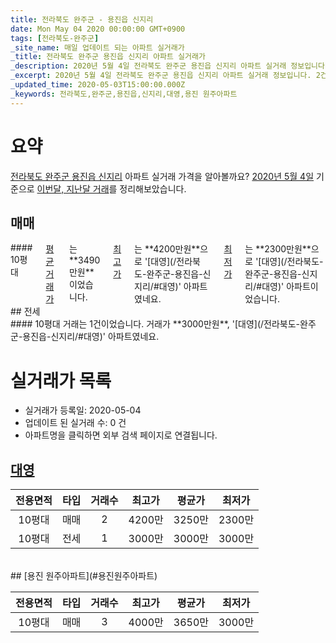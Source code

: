```yaml
---
title: 전라북도 완주군 - 용진읍 신지리
date: Mon May 04 2020 00:00:00 GMT+0900
tags: [전라북도-완주군]
_site_name: 매일 업데이트 되는 아파트 실거래가
_title: 전라북도 완주군 용진읍 신지리 아파트 실거래가
_description: 2020년 5월 4일 전라북도 완주군 용진읍 신지리 아파트 실거래 정보입니다. 2건 아파트 정보가 있습니다.
_excerpt: 2020년 5월 4일 전라북도 완주군 용진읍 신지리 아파트 실거래 정보입니다. 2건 아파트 정보가 있습니다.
_updated_time: 2020-05-03T15:00:00.000Z
_keywords: 전라북도,완주군,용진읍,신지리,대영,용진 원주아파트
---
```





# 요약
<ins>전라북도 완주군 용진읍 신지리</ins> 아파트 실거래 가격을 알아볼까요? <ins>2020년 5월 4일</ins> 기준으로 <ins>이번달, 지난달 거래</ins>를 정리해보았습니다.

## 매매
<div class="container">
<div class="twelve columns" markdown="1">
#### 10평대
<ins>평균 거래가</ins>는 **3490만원**이었습니다. <ins>최고가</ins>는 **4200만원**으로 '[대영](/전라북도-완주군-용진읍-신지리/#대영)' 아파트였네요. <ins>최저가</ins>는 **2300만원**으로 '[대영](/전라북도-완주군-용진읍-신지리/#대영)' 아파트이었습니다.
</div>
</div>
## 전세
<div class="container">
<div class="twelve columns" markdown="1">
#### 10평대
거래는 1건이었습니다. 거래가 **3000만원**, '[대영](/전라북도-완주군-용진읍-신지리/#대영)' 아파트였네요.
</div>
</div>



# 실거래가 목록
- 실거래가 등록일: 2020-05-04
- 업데이트 된 실거래 수: 0 건
- 아파트명을 클릭하면 외부 검색 페이지로 연결됩니다.

## [대영](#대영)

|전용면적|타입|거래수|최고가|평균가|최저가|
|:---:|:---:|:---:|:---:|:---:|:---:|
|10평대|<span class="deal-type-1">매매</span>|2|4200만|3250만|2300만|
|10평대|<span class="deal-type-2">전세</span>|1|3000만|3000만|3000만|

<br/>
## [용진 원주아파트](#용진원주아파트)

|전용면적|타입|거래수|최고가|평균가|최저가|
|:---:|:---:|:---:|:---:|:---:|:---:|
|10평대|<span class="deal-type-1">매매</span>|3|4000만|3650만|3000만|

<br/>



